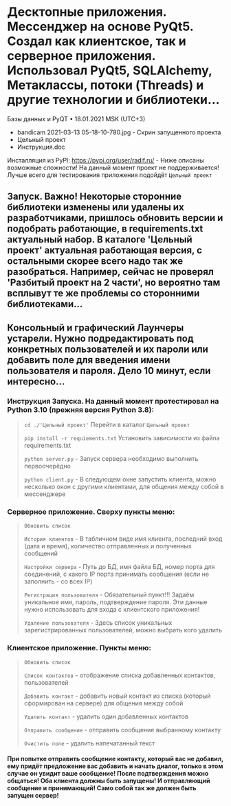 # Десктопные приложения. Мессенджер на основе PyQt5. Создал как клиентское, так и серверное приложения. Использовал PyQt5, SQLAlchemy, Метаклассы, потоки (Threads) и другие технологии и библиотеки...

Базы данных и PyQT • 18.01.2021 MSK (UTC+3)

- bandicam 2021-03-13 05-18-10-780.jpg - Скрин запущенного проекта
- Цельный проект
- Инструкция.doc

Инсталляция из PyPI: https://pypi.org/user/radif.ru/ - Ниже описаны возможные сложности! На данный момент проект не поддерживается! Лучше всего для тестирования приложения подойдёт `Цельный проект`

## Запуск. Важно! Некоторые сторонние библиотеки изменены или удалены их разработчиками, пришлось обновить версии и подобрать работающие, в requirements.txt актуальный набор. В каталоге 'Цельный проект' актуальная работающая версия, с остальными скорее всего надо так же разобраться. Например, сейчас не проверял 'Разбитый проект на 2 части', но вероятно там всплывут те же проблемы со сторонними библиотеками...
## Консольный и графический Лаунчеры устарели. Нужно подредактировать под конкретных пользователей и их пароли или добавить поле для введения имени пользователя и пароля. Дело 10 минут, если интересно...

### Инструкция Запуска. На данный момент протестировал на Python 3.10 (прежняя версия Python 3.8):

> `cd ./'Цельный проект'` Перейти в каталог `Цельный проект`
> 
> `pip install -r requiements.txt` Установить зависимости из файла requirements.txt
> 
> `python server.py` - Запуск сервера необходимо выполнить первоочерёдно
> 
> `python client.py` - В следующем окне запустить клиента, можно несколько окон с другими клиентами, для общения между собой в мессенджере

### Серверное приложение. Сверху пункты меню:

> `Обновить список`
> 
> `История клиентов` - В табличном виде имя клиента, последний вход (дата и время), количество отправленных и полученных сообщений
> 
> `Настройки сервера` - Путь до БД, имя файла БД, номер порта для соединений, с какого IP порта принимать сообщения (если не заполнить - со всех IP)
> 
> `Регистрация пользователя` - Обязательный пункт!!! Задаём уникальное имя, пароль, подтверждение пароля. Эти данные нужно использовать для входа с клиентского приложения!
> 
> `Удаление пользователя` - Здесь список уникальных зарегистрированных пользователей, можно выбрать кого удалить

### Клиентское приложение. Пункты меню:

> `Обновить список`
> 
> `Список контактов` - отображение списка добавленных контактов, пользователей
> 
> `Добавить контакт` - добавить новый контакт из списка (который сформирован на сервере) для общения между собой
> 
> `Удалить контакт` - удалить один добавленных контактов
> 
> `Отправить сообщение` - отправить сообщение выбранному контакту
> 
> `Очистить поле` - удалить напечатанный текст

#### При попытке отправить сообщение контакту, который вас не добавил, ему придёт предложение вас добавить и начать диалог, только в этом случае он увидит ваше сообщение! После подтверждения можно общаться! Оба клиента должны быть запущены! И отправляющий сообщение и принимающий! Само собой так же должен быть запущен сервер!
